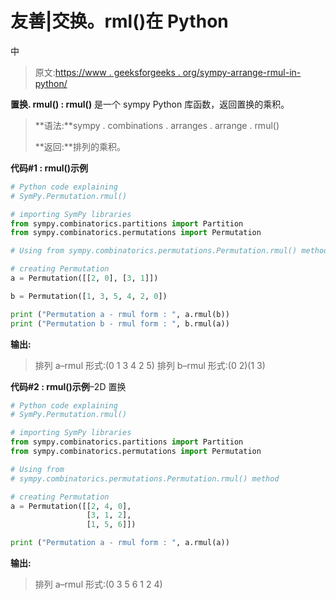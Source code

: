 # 友善|交换。rml()在 Python

中

> 原文:[https://www . geeksforgeeks . org/sympy-arrange-rmul-in-python/](https://www.geeksforgeeks.org/sympy-permutation-rmul-in-python/)

**置换. rmul() : rmul()** 是一个 sympy Python 库函数，返回置换的乘积。

> **语法:**sympy . combinations . arranges . arrange . rmul()
> 
> **返回:**排列的乘积。

**代码#1 : rmul()示例**

```py
# Python code explaining
# SymPy.Permutation.rmul()

# importing SymPy libraries
from sympy.combinatorics.partitions import Partition
from sympy.combinatorics.permutations import Permutation

# Using from sympy.combinatorics.permutations.Permutation.rmul() method 

# creating Permutation
a = Permutation([[2, 0], [3, 1]])

b = Permutation([1, 3, 5, 4, 2, 0])

print ("Permutation a - rmul form : ", a.rmul(b))
print ("Permutation b - rmul form : ", b.rmul(a))
```

**输出:**

> 排列 a–rmul 形式:(0 1 3 4 2 5)
> 排列 b–rmul 形式:(0 2)(1 3)

**代码#2 : rmul()示例**–2D 置换

```py
# Python code explaining
# SymPy.Permutation.rmul()

# importing SymPy libraries
from sympy.combinatorics.partitions import Partition
from sympy.combinatorics.permutations import Permutation

# Using from 
# sympy.combinatorics.permutations.Permutation.rmul() method 

# creating Permutation
a = Permutation([[2, 4, 0], 
                 [3, 1, 2],
                 [1, 5, 6]])

print ("Permutation a - rmul form : ", a.rmul(a))
```

**输出:**

> 排列 a–rmul 形式:(0 3 5 6 1 2 4)